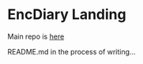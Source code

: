 # EncDiary Landing

Main repo is [here](https://github.com/EncDiary/web-app)

README.md in the process of writing...